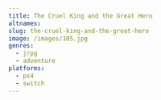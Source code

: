 ```yaml
---
title: The Cruel King and the Great Hero
altnames:
slug: the-cruel-king-and-the-great-hero
image: /images/105.jpg
genres:
  - jrpg
  - adventure
platforms:
  - ps4
  - switch
---
```


